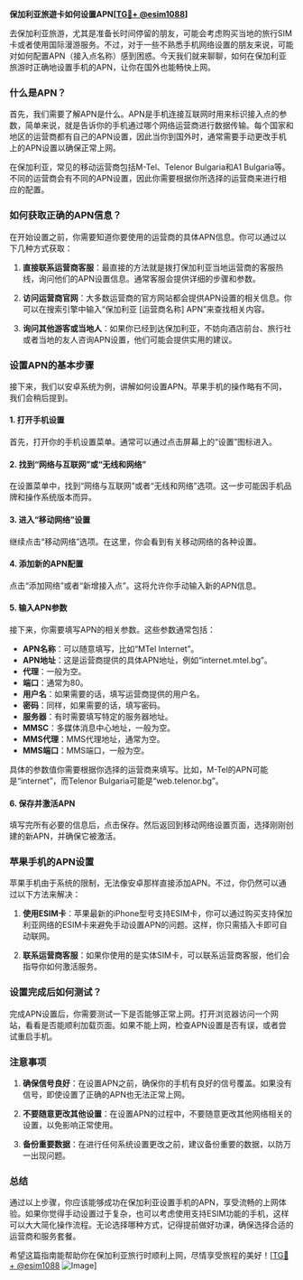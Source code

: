 **保加利亚旅遊卡如何设置APN[[TG💪+ @esim1088](https://t.me/s/esim1088)]**

去保加利亚旅游，尤其是准备长时间停留的朋友，可能会考虑购买当地的旅行SIM卡或者使用国际漫游服务。不过，对于一些不熟悉手机网络设置的朋友来说，可能对如何配置APN（接入点名称）感到困惑。今天我们就来聊聊，如何在保加利亚旅游时正确地设置手机的APN，让你在国外也能畅快上网。

### 什么是APN？

首先，我们需要了解APN是什么。APN是手机连接互联网时用来标识接入点的参数，简单来说，就是告诉你的手机通过哪个网络运营商进行数据传输。每个国家和地区的运营商都有自己的APN设置，因此当你到国外时，通常需要手动更改手机上的APN设置以确保正常上网。

在保加利亚，常见的移动运营商包括M-Tel、Telenor Bulgaria和A1 Bulgaria等。不同的运营商会有不同的APN设置，因此你需要根据你所选择的运营商来进行相应的配置。

### 如何获取正确的APN信息？

在开始设置之前，你需要知道你要使用的运营商的具体APN信息。你可以通过以下几种方式获取：

1. **直接联系运营商客服**：最直接的方法就是拨打保加利亚当地运营商的客服热线，询问他们的APN设置信息。通常客服会提供详细的步骤和参数。
   
2. **访问运营商官网**：大多数运营商的官方网站都会提供APN设置的相关信息。你可以在搜索引擎中输入“保加利亚 [运营商名称] APN”来查找相关内容。

3. **询问其他游客或当地人**：如果你已经到达保加利亚，不妨向酒店前台、旅行社或者当地的友人咨询APN设置，他们可能会提供实用的建议。

### 设置APN的基本步骤

接下来，我们以安卓系统为例，讲解如何设置APN。苹果手机的操作略有不同，我们会稍后提到。

#### 1. 打开手机设置

首先，打开你的手机设置菜单。通常可以通过点击屏幕上的“设置”图标进入。

#### 2. 找到“网络与互联网”或“无线和网络”

在设置菜单中，找到“网络与互联网”或者“无线和网络”选项。这一步可能因手机品牌和操作系统版本而异。

#### 3. 进入“移动网络”设置

继续点击“移动网络”选项。在这里，你会看到有关移动网络的各种设置。

#### 4. 添加新的APN配置

点击“添加网络”或者“新增接入点”。这将允许你手动输入新的APN信息。

#### 5. 输入APN参数

接下来，你需要填写APN的相关参数。这些参数通常包括：

- **APN名称**：可以随意填写，比如“MTel Internet”。
- **APN地址**：这是运营商提供的具体APN地址，例如“internet.mtel.bg”。
- **代理**：一般为空。
- **端口**：通常为80。
- **用户名**：如果需要的话，填写运营商提供的用户名。
- **密码**：同样，如果需要的话，填写密码。
- **服务器**：有时需要填写特定的服务器地址。
- **MMSC**：多媒体消息中心地址，一般为空。
- **MMS代理**：MMS代理地址，通常为空。
- **MMS端口**：MMS端口，一般为空。

具体的参数值你需要根据你选择的运营商来填写。比如，M-Tel的APN可能是“internet”，而Telenor Bulgaria可能是“web.telenor.bg”。

#### 6. 保存并激活APN

填写完所有必要的信息后，点击保存。然后返回到移动网络设置页面，选择刚刚创建的新APN，并确保它被激活。

### 苹果手机的APN设置

苹果手机由于系统的限制，无法像安卓那样直接添加APN。不过，你仍然可以通过以下方法来解决：

1. **使用ESIM卡**：苹果最新的iPhone型号支持ESIM卡，你可以通过购买支持保加利亚网络的ESIM卡来避免手动设置APN的问题。这样，你只需插入卡即可自动联网。
   
2. **联系运营商客服**：如果你使用的是实体SIM卡，可以联系运营商客服，他们会指导你如何激活服务。

### 设置完成后如何测试？

完成APN设置后，你需要测试一下是否能够正常上网。打开浏览器访问一个网站，看看是否能顺利加载页面。如果不能上网，检查APN设置是否有误，或者尝试重启手机。

### 注意事项

1. **确保信号良好**：在设置APN之前，确保你的手机有良好的信号覆盖。如果没有信号，即使设置了正确的APN也无法正常上网。
   
2. **不要随意更改其他设置**：在设置APN的过程中，不要随意更改其他网络相关的设置，以免影响正常使用。

3. **备份重要数据**：在进行任何系统设置更改之前，建议备份重要的数据，以防万一出现问题。

### 总结

通过以上步骤，你应该能够成功在保加利亚设置手机的APN，享受流畅的上网体验。如果你觉得手动设置过于复杂，也可以考虑使用支持ESIM功能的手机，这样可以大大简化操作流程。无论选择哪种方式，记得提前做好功课，确保选择合适的运营商和服务套餐。

希望这篇指南能帮助你在保加利亚旅行时顺利上网，尽情享受旅程的美好！[[TG💪+ @esim1088](https://t.me/s/esim1088) ![Image](https://i.postimg.cc/4NQfJmqS/Snipaste-2025-05-13-00-14-12.png)]